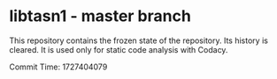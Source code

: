 # libtasn1 - master branch

This repository contains the frozen state of the repository.
Its history is cleared. It is used only for static code
analysis with Codacy.

Commit Time: 1727404079